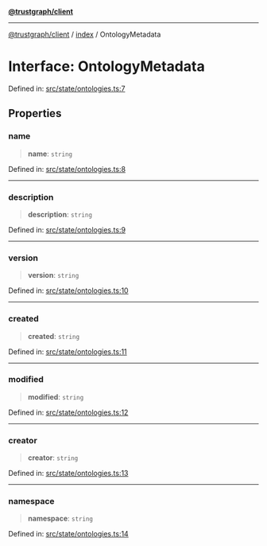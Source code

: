 [**@trustgraph/client**](../../README.md)

***

[@trustgraph/client](../../README.md) / [index](../README.md) / OntologyMetadata

# Interface: OntologyMetadata

Defined in: [src/state/ontologies.ts:7](https://github.com/trustgraph-ai/trustgraph-ts-client/blob/edcc8c01cf9c2f58c76719d5d2aa7058546360d9/src/state/ontologies.ts#L7)

## Properties

### name

> **name**: `string`

Defined in: [src/state/ontologies.ts:8](https://github.com/trustgraph-ai/trustgraph-ts-client/blob/edcc8c01cf9c2f58c76719d5d2aa7058546360d9/src/state/ontologies.ts#L8)

***

### description

> **description**: `string`

Defined in: [src/state/ontologies.ts:9](https://github.com/trustgraph-ai/trustgraph-ts-client/blob/edcc8c01cf9c2f58c76719d5d2aa7058546360d9/src/state/ontologies.ts#L9)

***

### version

> **version**: `string`

Defined in: [src/state/ontologies.ts:10](https://github.com/trustgraph-ai/trustgraph-ts-client/blob/edcc8c01cf9c2f58c76719d5d2aa7058546360d9/src/state/ontologies.ts#L10)

***

### created

> **created**: `string`

Defined in: [src/state/ontologies.ts:11](https://github.com/trustgraph-ai/trustgraph-ts-client/blob/edcc8c01cf9c2f58c76719d5d2aa7058546360d9/src/state/ontologies.ts#L11)

***

### modified

> **modified**: `string`

Defined in: [src/state/ontologies.ts:12](https://github.com/trustgraph-ai/trustgraph-ts-client/blob/edcc8c01cf9c2f58c76719d5d2aa7058546360d9/src/state/ontologies.ts#L12)

***

### creator

> **creator**: `string`

Defined in: [src/state/ontologies.ts:13](https://github.com/trustgraph-ai/trustgraph-ts-client/blob/edcc8c01cf9c2f58c76719d5d2aa7058546360d9/src/state/ontologies.ts#L13)

***

### namespace

> **namespace**: `string`

Defined in: [src/state/ontologies.ts:14](https://github.com/trustgraph-ai/trustgraph-ts-client/blob/edcc8c01cf9c2f58c76719d5d2aa7058546360d9/src/state/ontologies.ts#L14)

